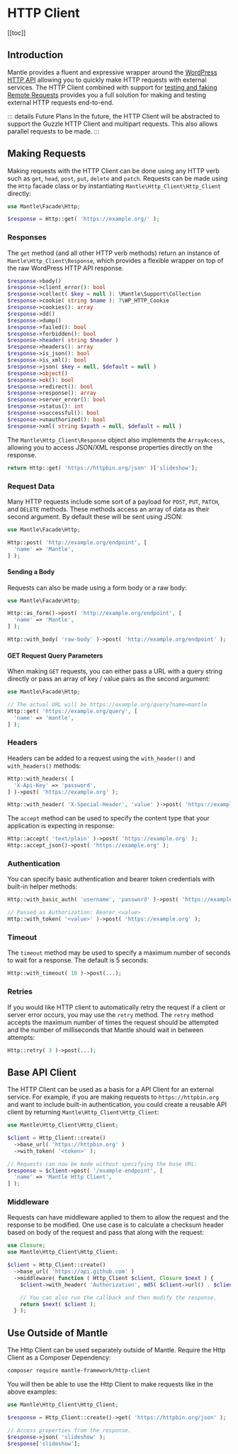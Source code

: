 # HTTP Client

[[toc]]

## Introduction

Mantle provides a fluent and expressive wrapper around the [WordPress HTTP
API](https://developer.wordpress.org/plugins/http-api/) allowing you to quickly
make HTTP requests with external services. The HTTP Client combined with support
for [testing and faking Remote Requests](../testing/remote-requests.md) provides
you a full solution for making and testing external HTTP requests end-to-end.

::: details Future Plans
In the future, the HTTP Client will be abstracted to support the Guzzle HTTP Client
and multipart requests. This also allows parallel requests to be made.
:::

## Making Requests

Making requests with the HTTP Client can be done using any HTTP verb such as
`get`, `head`, `post`, `put`, `delete` and `patch`. Requests can be made using
the `Http` facade class or by instantiating `Mantle\Http_Client\Http_Client`
directly:

```php
use Mantle\Facade\Http;

$response = Http::get( 'https://example.org/' );
```

### Responses

The `get` method (and all other HTTP verb methods) return an instance of
`Mantle\Http_Client\Response`, which provides a flexible wrapper on top of the
raw WordPress HTTP API response.

```php
$response->body()
$response->client_error(): bool
$response->collect( $key = null ): \Mantle\Support\Collection
$response->cookie( string $name ): ?\WP_HTTP_Cookie
$response->cookies(): array
$response->dd()
$response->dump()
$response->failed(): bool
$response->forbidden(): bool
$response->header( string $header )
$response->headers(): array
$response->is_json(): bool
$response->is_xml(): bool
$response->json( $key = null, $default = null )
$response->object()
$response->ok(): bool
$response->redirect(): bool
$response->response(): array
$response->server_error(): bool
$response->status(): int
$response->successful(): bool
$response->unauthorized(): bool
$response->xml( string $xpath = null, $default = null )
```

The `Mantle\Http_Client\Response` object also implements the `ArrayAccess`,
allowing you to access JSON/XML response properties directly on the response.

```php
return Http::get( 'https://httpbin.org/json' )['slideshow'];
```

### Request Data

Many HTTP requests include some sort of a payload for `POST`, `PUT`, `PATCH`,
and `DELETE` methods. These methods access an array of data as their second
argument. By default these will be sent using JSON:

```php
use Mantle\Facade\Http;

Http::post( 'http://example.org/endpoint', [
  'name' => 'Mantle',
] );
```

#### Sending a Body

Requests can also be made using a form body or a raw body:

```php
use Mantle\Facade\Http;

Http::as_form()->post( 'http://example.org/endpoint', [
  'name' => 'Mantle',
] );

Http::with_body( 'raw-body' )->post( 'http://example.org/endpoint' );
```

#### GET Request Query Parameters

When making `GET` requests, you can either pass a URL with a query string
directly or pass an array of key / value pairs as the second argument:

```php
use Mantle\Facade\Http;

// The actual URL will be https://example.org/query?name=mantle
Http::get( 'https://example.org/query', [
  'name' => 'mantle',
] );
```

### Headers

Headers can be added to a request using the `with_header()` and `with_headers()`
methods:

```php
Http::with_headers( [
  'X-Api-Key' => 'password',
] )->post( 'https://example.org' );

Http::with_header( 'X-Special-Header', 'value' )->post( 'https://example.org' );
```

The `accept` method can be used to specify the content type that your
application is expecting in response:

```php
Http::accept( 'text/plain' )->post( 'https://example.org' );
Http::accept_json()->post( 'https://example.org' );
```

### Authentication

You can specify basic authentication and bearer token credentials with built-in
helper methods:

```php
Http::with_basic_auth( 'username', 'password' )->post( 'https://example.org' );

// Passed as Authorization: Bearer <value>
Http::with_token( '<value>' )->post( 'https://example.org' );
```

### Timeout

The `timeout` method may be used to specify a maximum number of seconds to wait
for a response. The default is 5 seconds:

```php
Http::with_timeout( 10 )->post(...);
```

### Retries

If you would like HTTP client to automatically retry the request if a client or
server error occurs, you may use the `retry` method. The `retry` method accepts
the maximum number of times the request should be attempted and the number of
milliseconds that Mantle should wait in between attempts:

```php
Http::retry( 3 )->post(...);
```

## Base API Client

The HTTP Client can be used as a basis for a API Client for an external service.
For example, if you are making requests to `https://httpbin.org` and want to
include built-in authentication, you could create a reusable API client by
returning `Mantle\Http_Client\Http_Client`:

```php
use Mantle\Http_Client\Http_Client;

$client = Http_Client::create()
  ->base_url( 'https://httpbin.org' )
  ->with_token( '<token>' );

// Requests can now be made without specifying the base URL:
$response = $client->post( '/example-endpoint', [
  'name' => 'Mantle Http Client',
] );
```

### Middleware

Requests can have middleware applied to them to allow the request and the
response to be modified. One use case is to calculate a checksum header based on
body of the request and pass that along with the request:

```php
use Closure;
use Mantle\Http_Client\Http_Client;

$client = Http_Client::create()
  ->base_url( 'https://api.github.com' )
  ->middleware( function ( Http_Client $client, Closure $next ) {
    $client->with_header( 'Authorization', md5( $client->url() . $client->body() ) );

    // You can also run the callback and then modify the response.
    return $next( $client );
  } );
```

## Use Outside of Mantle

The Http Client can be used separately outside of Mantle. Require the Http Client
as a Composer Dependency:

```bash
composer require mantle-framework/http-client
```

You will then be able to use the Http Client to make requests like in the above examples:

```php
use Mantle\Http_Client\Http_Client;

$response = Http_Client::create()->get( 'https://httpbin.org/json' );

// Access properties from the response.
$response->json( 'slideshow' );
$response['slideshow'];
```
